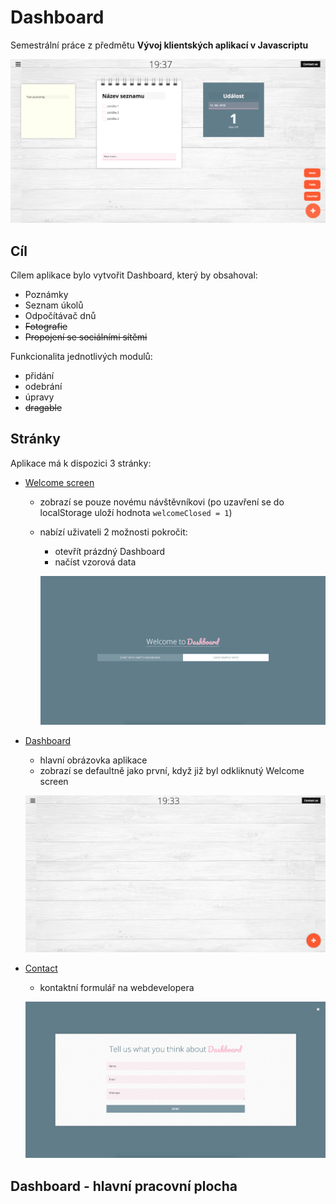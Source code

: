 # Dashboard
Semestrální práce z předmětu **Vývoj klientských aplikací v Javascriptu**

![dashboard](https://github.com/misslecter/dashboard/blob/master/documentation/images/dashboard-filled.png "Dashboard")


## Cíl
Cílem aplikace bylo vytvořit Dashboard, který by obsahoval:
* Poznámky
* Seznam úkolů
* Odpočítávač dnů
* ~~Fotografie~~
* ~~Propojení se sociálními sítěmi~~

Funkcionalita jednotlivých modulů:
* přidání
* odebrání
* úpravy
* ~~dragable~~

## Stránky
Aplikace má k dispozici 3 stránky:
- [Welcome screen](http://anastasiasurikova.com/dashboard/#welcome)
  - zobrazí se pouze novému návštěvníkovi (po uzavření se do localStorage uloží hodnota `welcomeClosed = 1`)
  - nabízí uživateli 2 možnosti pokročit:
    - otevřít prázdný Dashboard
    - načíst vzorová data
    
    ![welcome](https://github.com/misslecter/dashboard/blob/master/documentation/images/welcome.png "Dashboard")
    
    
- [Dashboard](http://anastasiasurikova.com/dashboard/#dashborad)
  - hlavní obrázovka aplikace
  - zobrazí se defaultně jako první, když již byl odkliknutý Welcome screen
  
   ![dashboard](https://github.com/misslecter/dashboard/blob/master/documentation/images/dashboard.png "Dashboard")
   
  
- [Contact](http://anastasiasurikova.com/dashboard/#contact)
  - kontaktní formulář na webdevelopera
  
   ![contact](https://github.com/misslecter/dashboard/blob/master/documentation/images/contact.png "Dashboard")
   
## Dashboard - hlavní pracovní plocha
